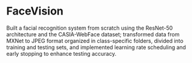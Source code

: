 # FaceVision
Built a facial recognition system from scratch using the ResNet-50 architecture and the CASIA-WebFace dataset; transformed data from MXNet to JPEG format organized in class-specific folders, divided into training and testing sets, and implemented learning rate scheduling and early stopping to enhance testing accuracy.
